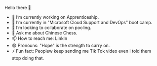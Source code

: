 Hello there 👋

- 🔭 I’m currently working on Apprenticeship.
- 🌱 I’m currently in "Microsoft Cloud Support and DevOps" boot camp.
- 👯 I’m looking to collaborate on pooling.
- 💬 Ask me about Chinese Chess.
- 📫 How to reach me: LinkIn
- 😄 Pronouns: "Hope" is the strength to carry on.
- ⚡ Fun fact: Peoplew keep sending me Tik Tok video even I told them stop doing that.

